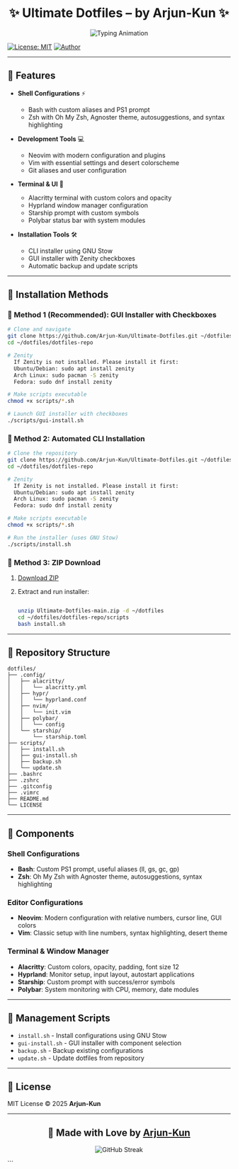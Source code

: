 <h1 align="center">✨ Ultimate Dotfiles – by Arjun-Kun ✨</h1>

<p align="center">
  <img src="https://readme-typing-svg.herokuapp.com?font=Fira+Code&size=22&pause=1000&color=00C896&center=true&vCenter=true&width=650&lines=Welcome+to+Arjun-Kun's+Ultimate+Dotfiles!;Custom+Linux+Configs+%26+Setup;Beautiful+CLI+%2B+GUI+Installer;Neovim+%7C+Hyprland+%7C+Alacritty;Made+with+%E2%9D%A4%EF%B8%8F+by+Arjun-Kun" alt="Typing Animation" />
</p>

[![License: MIT](https://img.shields.io/badge/License-MIT-yellow.svg)](https://opensource.org/licenses/MIT)
[![Author](https://img.shields.io/badge/Author-Arjun--Kun-blue.svg)](https://github.com/Arjun-Kun)

---

## 🌟 Features

* **Shell Configurations** ⚡

  * Bash with custom aliases and PS1 prompt
  * Zsh with Oh My Zsh, Agnoster theme, autosuggestions, and syntax highlighting
* **Development Tools** 💻

  * Neovim with modern configuration and plugins
  * Vim with essential settings and desert colorscheme
  * Git aliases and user configuration
* **Terminal & UI** 🎨

  * Alacritty terminal with custom colors and opacity
  * Hyprland window manager configuration
  * Starship prompt with custom symbols
  * Polybar status bar with system modules
* **Installation Tools** 🛠️

  * CLI installer using GNU Stow
  * GUI installer with Zenity checkboxes
  * Automatic backup and update scripts

---

## 🚀 Installation Methods

### 🔹 Method 1 (Recommended): GUI Installer with Checkboxes

```bash
# Clone and navigate
git clone https://github.com/Arjun-Kun/Ultimate-Dotfiles.git ~/dotfiles
cd ~/dotfiles/dotfiles-repo

# Zenity
  If Zenity is not installed. Please install it first:
  Ubuntu/Debian: sudo apt install zenity
  Arch Linux: sudo pacman -S zenity
  Fedora: sudo dnf install zenity

# Make scripts executable
chmod +x scripts/*.sh

# Launch GUI installer with checkboxes
./scripts/gui-install.sh
```

### 🔹 Method 2: Automated CLI Installation

```bash
# Clone the repository
git clone https://github.com/Arjun-Kun/Ultimate-Dotfiles.git ~/dotfiles
cd ~/dotfiles/dotfiles-repo

# Zenity
  If Zenity is not installed. Please install it first:
  Ubuntu/Debian: sudo apt install zenity
  Arch Linux: sudo pacman -S zenity
  Fedora: sudo dnf install zenity

# Make scripts executable
chmod +x scripts/*.sh

# Run the installer (uses GNU Stow)
./scripts/install.sh
```

### 🔹 Method 3: ZIP Download

1. [Download ZIP](https://github.com/Arjun-Kun/Ultimate-Dotfiles/archive/refs/heads/main.zip)
2. Extract and run installer:

   ```bash
   
   unzip Ultimate-Dotfiles-main.zip -d ~/dotfiles
   cd ~/dotfiles/dotfiles-repo/scripts
   bash install.sh
   ```

---

## 📁 Repository Structure

```
dotfiles/
├── .config/
│   ├── alacritty/
│   │   └── alacritty.yml
│   ├── hypr/
│   │   └── hyprland.conf
│   ├── nvim/
│   │   └── init.vim
│   ├── polybar/
│   │   └── config
│   └── starship/
│       └── starship.toml
├── scripts/
│   ├── install.sh
│   ├── gui-install.sh
│   ├── backup.sh
│   └── update.sh
├── .bashrc
├── .zshrc
├── .gitconfig
├── .vimrc
├── README.md
└── LICENSE
```

---

## 🎯 Components

### Shell Configurations

* **Bash**: Custom PS1 prompt, useful aliases (ll, gs, gc, gp)
* **Zsh**: Oh My Zsh with Agnoster theme, autosuggestions, syntax highlighting

### Editor Configurations

* **Neovim**: Modern configuration with relative numbers, cursor line, GUI colors
* **Vim**: Classic setup with line numbers, syntax highlighting, desert theme

### Terminal & Window Manager

* **Alacritty**: Custom colors, opacity, padding, font size 12
* **Hyprland**: Monitor setup, input layout, autostart applications
* **Starship**: Custom prompt with success/error symbols
* **Polybar**: System monitoring with CPU, memory, date modules

---

## 🔧 Management Scripts

* `install.sh` - Install configurations using GNU Stow
* `gui-install.sh` - GUI installer with component selection
* `backup.sh` - Backup existing configurations
* `update.sh` - Update dotfiles from repository

---

## 📜 License

MIT License © 2025 **Arjun-Kun**

---

<h2 align="center">💖 Made with Love by <a href="https://github.com/Arjun-Kun">Arjun-Kun</a></h2>

<p align="center">
  <img src="https://github-readme-streak-stats.herokuapp.com?user=Arjun-Kun&theme=radical&hide_border=true" alt="GitHub Streak" />
</p>
```
